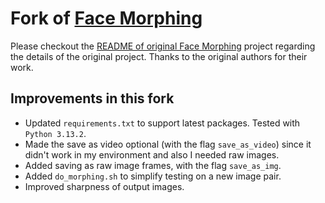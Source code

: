 Fork of [Face Morphing](https://github.com/Azmarie/Face-Morphing)
===================

Please checkout the [README of original Face Morphing](https://github.com/Azmarie/Face-Morphing/blob/master/README.md) project regarding the details of the original project. Thanks to the original authors for their work.

## Improvements in this fork
- Updated `requirements.txt` to support latest packages. Tested with `Python 3.13.2`.
- Made the save as video optional (with the flag `save_as_video`) since it didn't work in my environment and also I needed raw images.
- Added saving as raw image frames, with the flag `save_as_img`.
- Added `do_morphing.sh` to simplify testing on a new image pair.
- Improved sharpness of output images.
